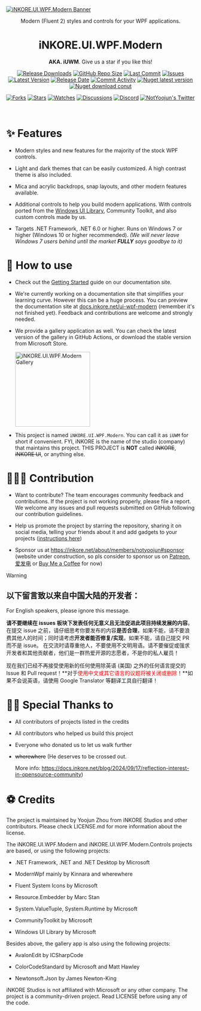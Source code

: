 <a href="https://docs.inkore.net/ui-wpf-modern/introduction">
  <img src="https://github.com/iNKORE-NET/UI.WPF.Modern/blob/main/assets/images/banners/UI.WPF.Modern_Main_1280w.png?raw=true" alt="iNKORE.UI.WPF.Modern Banner" />
</a>
<br>
<p align="center">Modern (Fluent 2) styles and controls for your WPF applications.</p>

<h1 align="center">
  iNKORE.UI.WPF.Modern
</h1>

<p align="center">
    <strong>AKA. iUWM</strong>.
    Give us a star if you like this!
</p>

<p align="center">
  <a href="https://github.com/iNKORE-NET/UI.WPF.Modern/releases"><img src="https://img.shields.io/github/downloads/iNKORE-NET/UI.WPF.Modern/total?color=%239F7AEA" alt="Release Downloads"></a>
  <a href="#"><img src="https://img.shields.io/github/repo-size/iNKORE-NET/UI.WPF.Modern?color=6882C4" alt="GitHub Repo Size"></a>
  <a href="#"><img src="https://img.shields.io/github/last-commit/iNKORE-NET/UI.WPF.Modern?color=%23638e66" alt="Last Commit"></a>
  <a href="#"><img src="https://img.shields.io/github/issues/iNKORE-NET/UI.WPF.Modern?color=f76642" alt="Issues"></a>
  <a href="#"><img src="https://img.shields.io/github/v/release/iNKORE-NET/UI.WPF.Modern?color=%4CF4A8B4" alt="Latest Version"></a>
  <a href="#"><img src="https://img.shields.io/github/release-date/iNKORE-NET/UI.WPF.Modern?color=%23b0a3e8" alt="Release Date"></a>
  <a href="https://github.com/iNKORE-NET/UI.WPF.Modern/commits/"><img src="https://img.shields.io/github/commit-activity/m/iNKORE-NET/UI.WPF.Modern" alt="Commit Activity"></a>
  <a href="https://www.nuget.org/packages/iNKORE.UI.WPF.Modern"><img src="https://img.shields.io/nuget/v/iNKORE.UI.WPF.Modern?color=blue&logo=nuget" alt="Nuget latest version"></a>
  <a href="https://www.nuget.org/packages/iNKORE.UI.WPF.Modern"><img src="https://img.shields.io/nuget/dt/iNKORE.UI.WPF.Modern?color=blue&logo=nuget" alt="Nuget download conut"></a>
</p>

<p align="center">
  <a href="https://github.com/iNKORE-NET/UI.WPF.Modern/network/members"><img src="https://img.shields.io/github/forks/iNKORE-NET/UI.WPF.Modern?style=social" alt="Forks"></a>
  <a href="https://github.com/iNKORE-NET/UI.WPF.Modern/stargazers"><img src="https://img.shields.io/github/stars/iNKORE-NET/UI.WPF.Modern?style=social" alt="Stars"></a>
  <a href="https://github.com/iNKORE-NET/UI.WPF.Modern/watchers"><img src="https://img.shields.io/github/watchers/iNKORE-NET/UI.WPF.Modern?style=social" alt="Watches"></a>
  <a href="https://github.com/iNKORE-NET/UI.WPF.Modern/discussions"><img src="https://img.shields.io/github/discussions/iNKORE-NET/UI.WPF.Modern?style=social" alt="Discussions"></a>
  <a href="https://discord.gg/m6NPNVk4bs"><img src="https://img.shields.io/discord/1092738458805608561?style=social&label=Discord&logo=discord" alt="Discord"></a>
  <a href="https://twitter.com/NotYoojun"><img src="https://img.shields.io/twitter/follow/NotYoojun?style=social" alt="NotYoojun's Twitter"></a>
</p>

<br align="center">

# ✨ Features

- Modern styles and new features for the majority of the stock WPF controls.

- Light and dark themes that can be easily customized. A high contrast theme is also included.

- Mica and acrylic backdrops, snap layouts, and other modern features available.

- Additional controls to help you build modern applications. With controls ported from the [Windows UI Library](https://github.com/microsoft/microsoft-ui-xaml), Community Toolkit, and also custom controls made by us.

- Targets .NET Framework, .NET 6.0 or higher. Runs on Windows 7 or higher (Windows 10 or higher recommended). *(We will never leave Windows 7 users behind until the market **FULLY** says goodbye to it)*

# 🤔 How to use

- Check out the [Getting Started](https://docs.inkore.net/ui-wpf-modern/onboarding) guide on our documentation site.

- We're currently working on a documentation site that simplifies your learning curve. However this can be a huge process. You can preview the documentation site at [docs.inkore.net/ui-wpf-modern](https://docs.inkore.net/ui-wpf-modern/introduction) (remember it's not finished yet). Feedback and contributions are welcome and strongly needed.

- We provide a gallery application as well. You can check the latest version of the gallery in GitHub Actions, or download the stable version from Microsoft Store.

    <a href="https://apps.microsoft.com/detail/9n3js11zc38g?mode=direct">
        <picture>
            <source media="(prefers-color-scheme: dark)"
                srcset="https://get.microsoft.com/images/en-us%20light.svg"/>
            <img src="https://get.microsoft.com/images/en-us%20dark.svg"
                width="200" alt="iNKORE.UI.WPF.Modern Gallery"/>
        </picture>
    </a>

- This project is named `iNKORE.UI.WPF.Modern`. You can call it as `iUWM` for short if convenient. FYI, iNKORE is the name of the studio (company) that maintains this project. THIS PROJECT is **NOT** called ~~iNKORE~~, ~~iNKORE UI~~, or anything else.

# 🙋🏻‍♂️ Contribution

- Want to contribute? The team encourages community feedback and contributions. If the project is not working properly, please file a report. We welcome any issues and pull requests submitted on GitHub following our contribution guidelines.
  
- Help us promote the project by starring the repository, sharing it on social media, telling your friends about it and add gadgets to your projects ([instructions here](https://github.com/iNKORE-NET/UI.WPF.Modern/blob/main/docs/promotions.md))

- Sponsor us at https://inkore.net/about/members/notyoojun#sponsor (website under construction, so pls consider to sponsor us on [Patreon](https://patreon.com/notyoojun), [爱发电](https://ifdian.net/a/NotYoojun) or [Buy Me a Coffee](https://buymeacoffee.com/notyoojun) for now)

> [!WARNING]
>
> ## 以下留言致以来自中国大陆的开发者：
>
> For English speakers, please ignore this message.
>
> **请不要继续在 issues 板块下发表任何无意义且无法促进此项目持续发展的内容**。在提交 issue 之前，请仔细思考你要发布的内容**是否合理**，如果不能，请不要浪费其他人的时间；同时请考虑**开发者能否修复/实现**，如果不能，请自己提交 PR 而不是 issue。
> 在交流时请尊重他人，不要使用不文明用语。请不要催促或强求开发者和其他贡献者，他们是一群热爱开源的志愿者，不是你的私人雇员！
>
> 现在我们已经不再接受使用新的任何使用除英语 (美国) 之外的任何语言提交的 Issue 和 Pull request！**对于<font color="red">使用中文或其它语言的议题将被关闭或删除</font>！**如果不会说英语，请使用 Google Translator 等翻译工具自行翻译！

# 🙏🏻 Special Thanks to

- All contributors of projects listed in the credits

- All contributors who helped us build this project

- Everyone who donated us to let us walk further

- ~~wherewhere~~ (He deserves to be crossed out.

  More info: https://docs.inkore.net/blog/2024/09/17/reflection-interest-in-opensource-community)

# ⚽ Credits

The project is maintained by Yoojun Zhou from iNKORE Studios and other contributors.
Please check LICENSE.md for more information about the license.

The iNKORE.UI.WPF.Modern and iNKORE.UI.WPF.Modern.Controls projects are based, or using the following projects:

- .NET Framework, .NET and .NET Desktop by Microsoft

- ModernWpf mainly by Kinnara and wherewhere

- Fluent System Icons by Microsoft

- Resource.Embedder by Marc Stan

- System.ValueTuple, System.Runtime by Microsoft

- CommunityToolkit by Microsoft

- Windows UI Library by Microsoft

Besides above, the gallery app is also using the following projects:

- AvalonEdit by ICSharpCode

- ColorCodeStandard by Microsoft and Matt Hawley

- Newtonsoft.Json by James Newton-King

iNKORE Studios is not affiliated with Microsoft or any other company. The project is a community-driven project. Read LICENSE before using any of the code.
